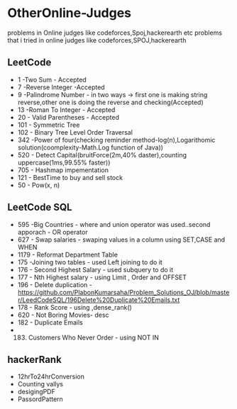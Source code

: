 # OtherOnline-Judges
problems in Online judges like codeforces,Spoj,hackerearth etc
problems that i tried in online judges like codeforces,SPOJ,hackerearth

## LeetCode 

* 1 -Two Sum - Accepted
* 7 -Reverse Integer -Accepted
* 9 -Palindrome Number - in two ways -> first one is making string reverse,other one is doing the reverse and checking(Accepted)
* 13 -Roman To Integer - Accepted 
* 20 - Valid Parentheses - Accepted
* 101 - Symmetric Tree
* 102 - Binary Tree Level Order Traversal
* 342 -Power of four(checking reminder method-log(n),Logarithomic solution(coomplexity-Math.Log function of Java))
* 520 - Detect Capital(bruitForce(2m,40% daster),counting uppercase(1ms,99.55% faster))
* 705 - Hashmap impementation
* 121 - BestTime to buy and sell stock
* 50  - Pow(x, n)

## LeetCode SQL
* 595 -Big Countries - where and union operator was used..second apporach - OR operator
* 627 - Swap salaries - swaping values in a column using SET,CASE and WHEN
* 1179 - Reformat Department Table
* 175 -Joining two tables - used Left joining to do it
* 176 - Second Highest Salary - used subquery to do it
* 177 - Nth Highest salary - using Limit , Order and OFFSET
* 196 - Delete duplication - https://github.com/PlabonKumarsaha/Problem_Solutions_OJ/blob/master/LeedCodeSQL/196Delete%20Duplicate%20Emails.txt
* 178 - Rank Score - using ,dense_rank()
* 620 - Not Boring Movies- desc
* 182 - Duplicate Emails
* 183. Customers Who Never Order - using NOT IN

## hackerRank
* 12hrTo24hrConversion
* Counting vallys
* desigingPDF
* PassordPattern
